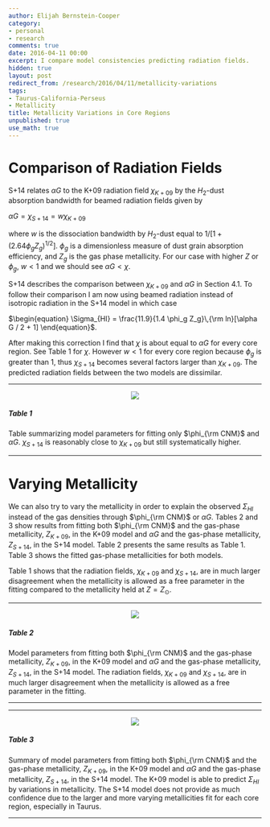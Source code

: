 ```yaml
---
author: Elijah Bernstein-Cooper
category:
- personal
- research
comments: true
date: 2016-04-11 00:00
excerpt: I compare model consistencies predicting radiation fields.
hidden: true
layout: post
redirect_from: /research/2016/04/11/metallicity-variations
tags:
- Taurus-California-Perseus
- Metallicity
title: Metallicity Variations in Core Regions
unpublished: true
use_math: true
---
```


# Comparison of Radiation Fields

S+14 relates $\alpha G$ to the K+09 radiation field $\chi_{K+09}$ by the
$H_2$-dust absorption bandwidth for beamed radiation fields given by

$\begin{equation}
  \alpha G = \chi_{S+14} = w \chi_{K+09}
\end{equation}$

where $w$ is the dissociation bandwidth by $H_2$-dust equal to $1/[1+(2.64
\phi_g Z_g)^{1/2}]$. $\phi_g$ is a dimensionless measure of dust grain absorption
efficiency, and $Z_g$ is the gas phase metallicity. For our case with higher $Z$
or $\phi_g$, $w < 1$ and we should see $\alpha G < \chi$. 

S+14 describes the comparison between $\chi_{K+09}$ and $\alpha G$ in Section
4.1. To follow their comparison I am now using beamed radiation instead of
isotropic radiation in the S+14 model in which case 

$\begin{equation}
  \Sigma_{HI} = \frac{11.9}{1.4 \phi_g Z_g}\,{\rm ln}[\alpha G / 2 + 1]
\end{equation}$.

After making this correction I find that $\chi$ is about equal to $\alpha G$ for
every core region.  See Table 1 for $\chi$. However $w < 1$ for every core
region because $\phi_g$ is greater than 1, thus $\chi_{S+14}$ becomes several
factors larger than $\chi_{K+09}$. The predicted radiation fields between the
two models are dissimilar.

***

<div class="image-4of4-width" align="center">
  <img src="/media/2016/04/11/modelparams.png"/>
</div>

##### Table 1

Table summarizing model parameters for fitting only $\phi_{\rm CNM}$ and $\alpha
G$. $\chi_{S+14}$ is reasonably close to $\chi_{K+09}$ but still systematically
higher.

***

# Varying Metallicity

We can also try to vary the metallicity in order to explain the observed
$\Sigma_{HI}$ instead of the gas densities through $\phi_{\rm CNM}$ or $\alpha
G$. Tables 2 and 3 show results from fitting both $\phi_{\rm CNM}$ and the
gas-phase metallicity, $Z_{K+09}$, in the K+09 model and $\alpha G$ and the
gas-phase metallicity, $Z_{S+14}$, in the S+14 model. Table 2 presents the same
results as Table 1. Table 3 shows the fitted gas-phase metallicities for both
models.

Table 1 shows that the radiation fields, $\chi_{K+09}$ and $\chi_{S+14}$, are in
much larger disagreement when the metallicity is allowed as a free parameter in
the fitting compared to the metallicity held at $Z = Z_\odot$.

***

<div class="image-4of4-width" align="center">
  <img src="/media/2016/04/11/modelparams_Zfit.png"/>
</div>

##### Table 2

Model parameters from fitting both $\phi_{\rm CNM}$ and the gas-phase
metallicity, $Z_{K+09}$, in the K+09 model and $\alpha G$ and the gas-phase
metallicity, $Z_{S+14}$, in the S+14 model. The radiation fields, $\chi_{K+09}$
and $\chi_{S+14}$, are in much larger disagreement when the metallicity is
allowed as a free parameter in the fitting.

***

***

<div class="image-4of4-width" align="center">
  <img src="/media/2016/04/11/modelparams_summary.png"/>
</div>

##### Table 3

Summary of model parameters from fitting both $\phi_{\rm CNM}$ and the gas-phase
metallicity, $Z_{K+09}$, in the K+09 model and $\alpha G$ and the gas-phase
metallicity, $Z_{S+14}$, in the S+14 model. The K+09 model is able to predict
$\Sigma_{HI}$ by variations in metallicity. The S+14 model does not provide as
much confidence due to the larger and more varying metallicities fit for each
core region, especially in Taurus.

***